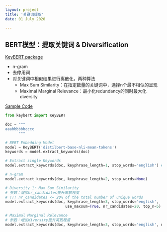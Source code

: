 ```yaml
---
layout: project
title: '关键词提取'
date: 01 July 2020

---
```

## BERT模型：提取关键词 & Diversification
[KeyBERT package](https://github.com/MaartenGr/KeyBERT/)
- n-gram 
- 去停用词
- 对关键词中相似结果进行离散化，两种算法
  - Max Sum Similarity：在指定数量的关键词中，选择n个最不相似的呈现
  - Maximal Marginal Relevance：最小化redundancy的同时最大化diversity

[Sample Code](https://github.com/chuanluchen/DataScienceCode/blob/main/keyBERT.ipynb)

~~~python
from keybert import KeyBERT

doc = """
aaabbbbbbcccc
      """

# BERT Embedding Model
model = KeyBERT('distilbert-base-nli-mean-tokens')
keywords = model.extract_keywords(doc)

# Extract single Keywords
model.extract_keywords(doc, keyphrase_length=1, stop_words='english') # stop_words could be None

# n-gram
model.extract_keywords(doc, keyphrase_length=2, stop_words=None)

# Diversity 1: Max Sum Similarity
# 参数：增加nr_candidates提升离散程度
# !!! nr_candidates <= 20% of the total number of unique words
model.extract_keywords(doc, keyphrase_length=3, stop_words='english', 
                           use_maxsum=True, nr_candidates=20, top_n=5)

# Maximal Marginal Relevance
# 参数：增加diversity提升离散程度
model.extract_keywords(doc, keyphrase_length=3, stop_words='english', use_mmr=True, diversity=0.7)
~~~
